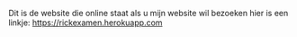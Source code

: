 Dit is de website die online staat als u mijn website wil bezoeken hier is een linkje:
https://rickexamen.herokuapp.com

